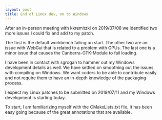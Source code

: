 ```yaml
---
layout: post
title: End of Linux dev, on to Windows
---
```


After an in-person meeting with kkremitzki on 2019/07/08 we identified two more issues I could fix and add to my patch.

The first is the default workbench failing on start. The other two are an issue with WebGui that is related to a problem with GPUs. The last one is a minor issue that causes the Canberra-GTK-Module to fail loading.

I have been in contact with sgrogan to hammer out my Windows development details as well. We have settled on smoothing out the issues with compiling on Windows. We want coders to be able to contribute easily and not require them to have an in-depth knowledge of the packaging process.

I expect my Linux patches to be submitted on 2019/07/11 and my Windows development is starting today.

To start, I am familiarizing myself with the CMakeLists.txt file. It has been easy going because of the great annotations that are available.